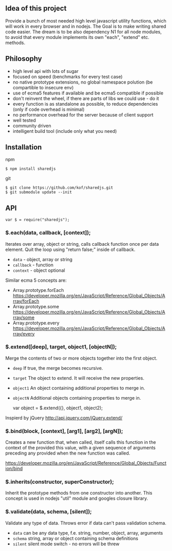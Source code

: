 ## Idea of this project

Provide a bunch of most needed high level javascript utility functions, which will work in every browser and in nodejs. 
The Goal is to make writing shared code easier. 
The dream is to be also dependency N1 for all node modules, to avoid that every module implements its own "each", "extend" etc. methods.   

## Philosophy

- high level api with lots of sugar
- focused on speed (benchmarks for every test case)
- no native prototype extensions, no global namespace polution (be compartible to insecure env)
- use of ecma5 features if available and be ecma5 compatible if possible 
- don't reinvent the wheel, if there are parts of libs we could use - do it
- every function is as standalone as possible, to reduce dependencies (only if code overhead is minimal)
- no performance overhead for the server because of client support
- well tested
- community driven
- intelligent build tool (include only what you need)

## Installation
npm

	$ npm install sharedjs
	
git

	$ git clone https://github.com/kof/sharedjs.git
	$ git submodule update --init

## API

	var $ = require("sharedjs");

### $.each(data, callback, [context]);

Iterates over array, object or string, calls callback function once per data element.
Quit the loop using "return false;" inside of callback.

- `data` - object, array or string
- `callback` - function
- `context` - object optional


Similar ecma 5 concepts are:

- Array.prototype.forEach https://developer.mozilla.org/en/JavaScript/Reference/Global_Objects/Array/forEach
- Array.prototype.some https://developer.mozilla.org/en/JavaScript/Reference/Global_Objects/Array/some
- Array.prototype.every https://developer.mozilla.org/en/JavaScript/Reference/Global_Objects/Array/every

### $.extend([deep], target, object1, [objectN]);

Merge the contents of two or more objects together into the first object. 

- `deep` If true, the merge becomes recursive.
- `target` The object to extend. It will receive the new properties.
- `object1` An object containing additional properties to merge in.
- `objectN` Additional objects containing properties to merge in.


	var object = $.extend({}, object1, object2);

Inspierd by jQuery
http://api.jquery.com/jQuery.extend/
	
### $.bind(block, [context], [arg1], [arg2], [argN]);

Creates a new function that, when called, itself calls this function in the context of the provided this value, with a given sequence of arguments preceding any provided when the new function was called.

https://developer.mozilla.org/en/JavaScript/Reference/Global_Objects/Function/bind

### $.inherits(constructor, superConstructor);

Inherit the prototype methods from one constructor into another. This concept is used in nodejs "util" module and googles closure library.

### $.validate(data, schema, [silent]);

Validate any type of data. Throws error if data can't pass validation schema.

- `data` can be any data type, f.e. string, number, object, array, arguments
- `schema` string, array or object containing schema definitions
- `silent` silent mode switch - no errors will be threw


